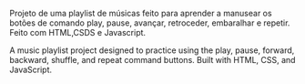 Projeto de uma playlist de músicas feito para aprender a manusear os botões de comando play, pause, avançar, retroceder, embaralhar e repetir. Feito com HTML,CSDS e Javascript.

A music playlist project designed to practice using the play, pause, forward, backward, shuffle, and repeat command buttons. Built with HTML, CSS, and JavaScript.
